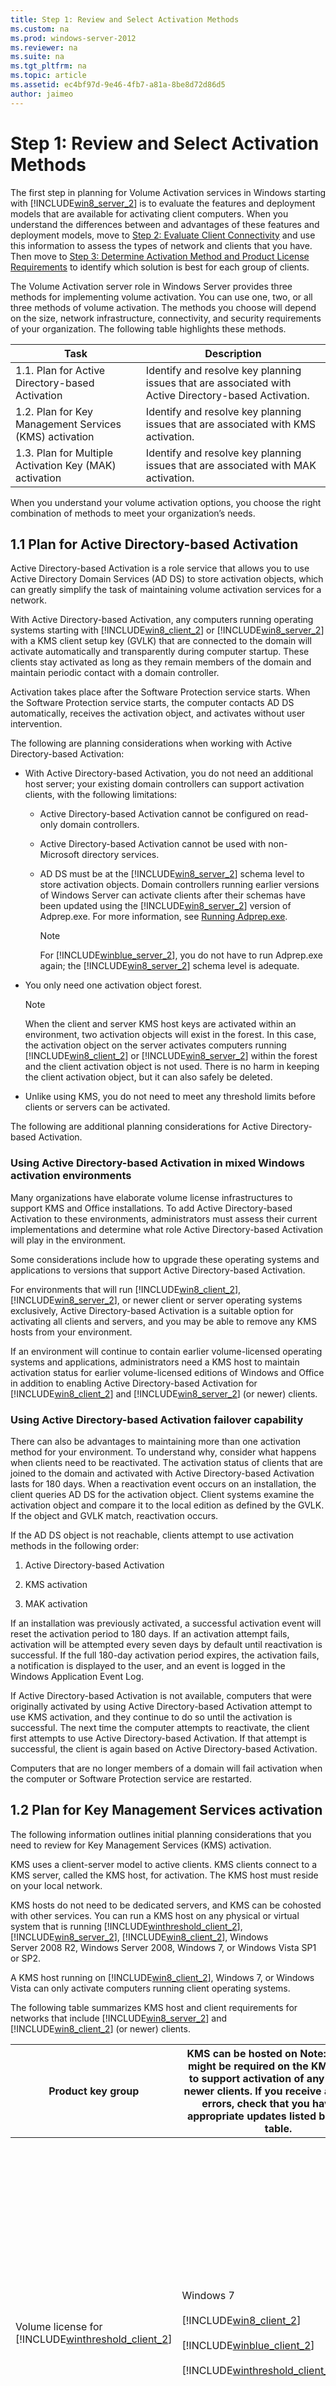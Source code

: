 ```yaml
---
title: Step 1: Review and Select Activation Methods
ms.custom: na
ms.prod: windows-server-2012
ms.reviewer: na
ms.suite: na
ms.tgt_pltfrm: na
ms.topic: article
ms.assetid: ec4bf97d-9e46-4fb7-a81a-8be8d72d86d5
author: jaimeo
---
```

# Step 1: Review and Select Activation Methods
The first step in planning for Volume Activation services in Windows starting with [!INCLUDE[win8_server_2](includes/win8_server_2_md.md)] is to evaluate the features and deployment models that are available for activating client computers. When you understand the differences between and advantages of these features and deployment models, move to [Step 2: Evaluate Client Connectivity](Step-2--Evaluate-Client-Connectivity.md) and use this information to assess the types of network and clients that you have. Then move to [Step 3: Determine Activation Method and Product License Requirements](Step-3--Determine-Activation-Method-and-Product-License-Requirements.md) to identify which solution is best for each group of clients.  
  
The Volume Activation server role in Windows Server provides three methods for implementing volume activation. You can use one, two, or all three methods of volume activation. The methods you choose will depend on the size, network infrastructure, connectivity, and security requirements of your organization. The following table highlights these methods.  
  
|Task|Description|  
|--------|---------------|  
|1.1. Plan for Active Directory\-based Activation|Identify and resolve key planning issues that are associated with Active Directory\-based Activation.|  
|1.2. Plan for Key Management Services \(KMS\) activation|Identify and resolve key planning issues that are associated with KMS activation.|  
|1.3. Plan for Multiple Activation Key \(MAK\) activation|Identify and resolve key planning issues that are associated with MAK activation.|  
  
When you understand your volume activation options, you choose the right combination of methods to meet your organization’s needs.  
  
## 1.1 Plan for Active Directory\-based Activation  
Active Directory\-based Activation is a role service that allows you to use Active Directory Domain Services \(AD DS\) to store activation objects, which can greatly simplify the task of maintaining volume activation services for a network.  
  
With Active Directory\-based Activation, any computers running operating systems starting with [!INCLUDE[win8_client_2](includes/win8_client_2_md.md)] or [!INCLUDE[win8_server_2](includes/win8_server_2_md.md)] with a KMS client setup key \(GVLK\) that are connected to the domain will activate automatically and transparently during computer startup. These clients stay activated as long as they remain members of the domain and maintain periodic contact with a domain controller.  
  
Activation takes place after the Software Protection service starts. When the Software Protection service starts, the computer contacts AD DS automatically, receives the activation object, and activates without user intervention.  
  
The following are planning considerations when working with Active Directory\-based Activation:  
  
-   With Active Directory\-based Activation, you do not need an additional host server; your existing domain controllers can support activation clients, with the following limitations:  
  
    -   Active Directory\-based Activation cannot be configured on read\-only domain controllers.  
  
    -   Active Directory\-based Activation cannot be used with non\-Microsoft directory services.  
  
    -   AD DS must be at the [!INCLUDE[win8_server_2](includes/win8_server_2_md.md)] schema level to store activation objects. Domain controllers running earlier versions of Windows Server can activate clients after their schemas have been updated using the [!INCLUDE[win8_server_2](includes/win8_server_2_md.md)] version of Adprep.exe. For more information, see [Running Adprep.exe](http://technet.microsoft.com/library/dd464018(v=WS.10).aspx).  
  
        > [!NOTE]  
        > For [!INCLUDE[winblue_server_2](includes/winblue_server_2_md.md)], you do not have to run Adprep.exe again; the [!INCLUDE[win8_server_2](includes/win8_server_2_md.md)] schema level is adequate.  
  
-   You only need one activation object forest.  
  
    > [!NOTE]  
    > When the client and server KMS host keys are activated within an environment, two activation objects will exist in the forest. In this case, the activation object on the server activates computers running [!INCLUDE[win8_client_2](includes/win8_client_2_md.md)] or [!INCLUDE[win8_server_2](includes/win8_server_2_md.md)] within the forest and the client activation object is not used. There is no harm in keeping the client activation object, but it can also safely be deleted.  
  
-   Unlike using KMS, you do not need to meet any threshold limits before clients or servers can be activated.  
  
The following are additional planning considerations for Active Directory\-based Activation.  
  
### Using Active Directory\-based Activation in mixed Windows activation environments  
Many organizations have elaborate volume license infrastructures to support KMS and Office installations. To add Active Directory\-based Activation to these environments, administrators must assess their current implementations and determine what role Active Directory\-based Activation will play in the environment.  
  
Some considerations include how to upgrade these operating systems and applications to versions that support Active Directory\-based Activation.  
  
For environments that will run [!INCLUDE[win8_client_2](includes/win8_client_2_md.md)], [!INCLUDE[win8_server_2](includes/win8_server_2_md.md)], or newer client or server operating systems exclusively, Active Directory\-based Activation is a suitable option for activating all clients and servers, and you may be able to remove any KMS hosts from your environment.  
  
If an environment will continue to contain earlier volume\-licensed operating systems and applications, administrators need a KMS host to maintain activation status for earlier volume\-licensed editions of Windows and Office in addition to enabling Active Directory\-based Activation for [!INCLUDE[win8_client_2](includes/win8_client_2_md.md)] and [!INCLUDE[win8_server_2](includes/win8_server_2_md.md)] \(or newer\) clients.  
  
### Using Active Directory\-based Activation failover capability  
There can also be advantages to maintaining more than one activation method for your environment. To understand why, consider what happens when clients need to be reactivated. The activation status of clients that are joined to the domain and activated with Active Directory\-based Activation lasts for 180 days. When a reactivation event occurs on an installation, the client queries AD DS for the activation object. Client systems examine the activation object and compare it to the local edition as defined by the GVLK. If the object and GVLK match, reactivation occurs.  
  
If the AD DS object is not reachable, clients attempt to use activation methods in the following order:  
  
1.  Active Directory\-based Activation  
  
2.  KMS activation  
  
3.  MAK activation  
  
If an installation was previously activated, a successful activation event will reset the activation period to 180 days. If an activation attempt fails, activation will be attempted every seven days by default until reactivation is successful. If the full 180\-day activation period expires, the activation fails, a notification is displayed to the user, and an event is logged in the Windows Application Event Log.  
  
If Active Directory\-based Activation is not available, computers that were originally activated by using Active Directory\-based Activation attempt to use KMS activation, and they continue to do so until the activation is successful. The next time the computer attempts to reactivate, the client first attempts to use Active Directory\-based Activation. If that attempt is successful, the client is again based on Active Directory\-based Activation.  
  
Computers that are no longer members of a domain will fail activation when the computer or Software Protection service are restarted.  
  
## 1.2 Plan for Key Management Services activation  
The following information outlines initial planning considerations that you need to review for Key Management Services \(KMS\) activation.  
  
KMS uses a client\-server model to active clients. KMS clients connect to a KMS server, called the KMS host, for activation. The KMS host must reside on your local network.  
  
KMS hosts do not need to be dedicated servers, and KMS can be cohosted with other services. You can run a KMS host on any physical or virtual system that is running [!INCLUDE[winthreshold_client_2](includes/winthreshold_client_2_md.md)], [!INCLUDE[win8_server_2](includes/win8_server_2_md.md)], [!INCLUDE[win8_client_2](includes/win8_client_2_md.md)], Windows Server 2008 R2, Windows Server 2008, Windows 7, or Windows Vista SP1 or SP2.  
  
A KMS host running on [!INCLUDE[win8_client_2](includes/win8_client_2_md.md)], Windows 7, or Windows Vista can only activate computers running client operating systems.  
  
The following table summarizes KMS host and client requirements for networks that include [!INCLUDE[win8_server_2](includes/win8_server_2_md.md)] and [!INCLUDE[win8_client_2](includes/win8_client_2_md.md)] \(or newer\) clients.  
  
|Product key group|KMS can be hosted on **Note:** Updates might be required on the KMS server to support activation of any of these newer clients. If you receive activation errors, check that you have the appropriate updates listed below this table.|Windows editions activated by this KMS host|  
|---------------------|--------------------------------------------------------------------------------------------------------------------------------------------------------------------------------------------------------------------------------------------------------|-----------------------------------------------|  
|Volume license for [!INCLUDE[winthreshold_client_2](includes/winthreshold_client_2_md.md)]|Windows 7<br /><br />[!INCLUDE[win8_client_2](includes/win8_client_2_md.md)]<br /><br />[!INCLUDE[winblue_client_2](includes/winblue_client_2_md.md)]<br /><br />[!INCLUDE[winthreshold_client_2](includes/winthreshold_client_2_md.md)]|Windows 10 Professional<br /><br />Windows 10 Professional N<br /><br />Windows 10 Enterprise<br /><br />Windows 10 Enterprise N<br /><br />Windows 10 Education<br /><br />Windows 10 Education N<br /><br />Windows 10 Enterprise LTSB<br /><br />Windows 10 Enterprise LTSB N<br /><br />Windows 8.1 Professional<br /><br />Windows 8.1 Enterprise<br /><br />Windows 8 Professional<br /><br />Windows 8 Enterprise<br /><br />Windows 7 Professional<br /><br />Windows 7 Enterprise<br /><br />Windows Vista Business<br /><br />Windows Vista Enterprise|  
|Volume license for "Windows Server 2012 R2 for Windows 10"|Windows Server 2008 R2<br /><br />[!INCLUDE[win8_server_2](includes/win8_server_2_md.md)] Standard<br /><br />[!INCLUDE[win8_server_2](includes/win8_server_2_md.md)] Datacenter<br /><br />[!INCLUDE[winblue_server_standard_2](includes/winblue_server_standard_2_md.md)]<br /><br />[!INCLUDE[winblue_server_datacenter_2](includes/winblue_server_datacenter_2_md.md)]|Windows 10 Professional<br /><br />Windows 10 Enterprise<br /><br />Windows Server 2012 R2 \(all editions\)<br /><br />Windows 8.1 Professional<br /><br />Windows 8.1 Enterprise<br /><br />Windows Server 2012 \(all editions\)<br /><br />Windows 8 Professional<br /><br />Windows 8 Enterprise<br /><br />Windows 2008 R2 \(all editions\)<br /><br />Windows 7 Professional<br /><br />Windows 7 Enterprise<br /><br />Windows 2008 \(all editions\)<br /><br />Windows Vista Business<br /><br />Windows Vista Enterprise|  
|Volume license for [!INCLUDE[winblue_client_2](includes/winblue_client_2_md.md)]|Windows Vista<br /><br />Windows 7<br /><br />[!INCLUDE[win8_client_2](includes/win8_client_2_md.md)]<br /><br />[!INCLUDE[winblue_client_2](includes/winblue_client_2_md.md)]|[!INCLUDE[winblue_client_ent_2](includes/winblue_client_ent_2_md.md)]<br /><br />[!INCLUDE[winblue_client_pro_2](includes/winblue_client_pro_2_md.md)]<br /><br />[!INCLUDE[win8_client_2](includes/win8_client_2_md.md)] Professional<br /><br />[!INCLUDE[win8_client_2](includes/win8_client_2_md.md)] Enterprise<br /><br />Windows 7 Professional<br /><br />Windows 7 Enterprise<br /><br />Windows Vista Business<br /><br />Windows Vista Enterprise|  
|Volume license for [!INCLUDE[winblue_server_2](includes/winblue_server_2_md.md)]|Windows Server 2008<br /><br />Windows Server 2008 R2<br /><br />[!INCLUDE[win8_server_2](includes/win8_server_2_md.md)] Standard<br /><br />[!INCLUDE[win8_server_2](includes/win8_server_2_md.md)] Datacenter<br /><br />[!INCLUDE[winblue_server_standard_2](includes/winblue_server_standard_2_md.md)]<br /><br />[!INCLUDE[winblue_server_datacenter_2](includes/winblue_server_datacenter_2_md.md)]|[!INCLUDE[winblue_server_2](includes/winblue_server_2_md.md)] \(all editions\)<br /><br />[!INCLUDE[winblue_client_ent_2](includes/winblue_client_ent_2_md.md)]<br /><br />[!INCLUDE[winblue_client_pro_2](includes/winblue_client_pro_2_md.md)]<br /><br />[!INCLUDE[win8_server_2](includes/win8_server_2_md.md)] \(all editions\)<br /><br />[!INCLUDE[win8_client_2](includes/win8_client_2_md.md)] Professional<br /><br />[!INCLUDE[win8_client_2](includes/win8_client_2_md.md)] Enterprise<br /><br />Windows 2008 \(all editions\)<br /><br />Windows 2008 R2 \(all editions\)<br /><br />Windows 7 Professional<br /><br />Windows 7 Enterprise<br /><br />Windows Vista Business<br /><br />Windows Vista Enterprise|  
  
> [!NOTE]  
> Depending on which operating system your KMS server is running and which operating systems you want to activate, you might need to install one or more of these updates:  
>   
> -   Installations of KMS on Windows Vista, Windows 7, Windows Server 2008, or Windows Server 2008 R2 must be updated in order to support activation of clients running [!INCLUDE[win8_client_2](includes/win8_client_2_md.md)], [!INCLUDE[win8_server_2](includes/win8_server_2_md.md)], or newer client or server operating systems. For more information, see [Update adds support for Windows 8 and Windows Server 2012 to Windows Server 2008, Windows 7, and Windows Server 2008 R2 KMS hosts](http://support.microsoft.com/kb/2757817).  
> -   Installations of KMS on Windows Vista, Windows Server 2008, Windows 7, Windows Server 2008 R2, Windows 8, and Windows Server 2012 must be updated to enable enterprise licensing of Windows 8.1 and Windows Server 2012 R2. Install this update: [Update adds support for Windows 8.1 and Windows Server 2012 R2 clients to Windows Server 2008, Windows 7, Windows Server 2008 R2, Windows 8, and Windows Server 2012 KMS hosts](https://support.microsoft.com/kb/2885698) .  
> -   Installations of KMS on Windows Server 2012, Windows 8, or Windows 8.1 must be updated to support activation of clients running Windows 10 with this update:  Update that enables [Windows 8.1 and Windows 8 KMS hosts to activate Windows 10](https://support.microsoft.com/en-us/kb/3058168).  
> -   Windows Server 2003 cannot be updated to support activation of clients running [!INCLUDE[win8_client_2](includes/win8_client_2_md.md)], [!INCLUDE[win8_server_2](includes/win8_server_2_md.md)], or newer operating systems.  
  
A single KMS host can support an unlimited number of KMS clients. If you have more than 25 clients, we recommend that you have at least two KMS hosts in case one of your KMS hosts becomes unavailable. Most organizations can operate with as few as two KMS hosts for their entire infrastructure.  
  
### Addressing KMS operational requirements  
KMS can activate physical and virtual computers, but to qualify for KMS activation, a network must have a minimum number of computers \(called the activation threshold\). KMS clients activate only after this threshold is met. To ensure that the activation threshold is met, a KMS host counts the number of computers that are requesting activation on the network.  
  
KMS hosts count the most recent connections. When a client or server contacts the KMS host, the host adds the machine ID to its count and then returns the current count value in its response. The client or server will activate if the count is high enough. Clients will activate if the count is 25 or higher. Servers and volume editions of Microsoft Office products will activate if the count is five or greater. The KMS only counts unique connections from the past 30 days, and only stores the 50 most recent contacts.  
  
KMS activations are valid for 180 days, a period known as the activation validity interval. KMS clients must renew their activation by connecting to the KMS host at least once every 180 days to stay activated. By default, KMS client computers attempt to renew their activation every seven days. After a client’s activation is renewed, the activation validity interval begins again.  
  
### Addressing KMS functional requirements  
KMS activation requires TCP\/IP connectivity. KMS hosts and clients are configured by default to use Domain Name System \(DNS\). By default, KMS hosts use DNS dynamic update  to automatically publish the information that KMS clients need to find and connect to them. You can accept these default settings, or if you have special network and security configuration requirements, you can manually configure KMS hosts and clients.  
  
After the first KMS host is activated, the KMS key that is used on the first host can be used to activate up to five more KMS hosts on your network. After a KMS host is activated, administrators can reactivate the same host up to nine times with the same key.  
  
If your organization needs more than six KMS hosts, you should request additional activations for your organization’s KMS key—for example, if you have ten physical locations under one volume licensing agreement and you want each location to have a local KMS host.  
  
> [!NOTE]  
> To request this exception, contact your Activation Call Center. For more information, see [Microsoft Volume Licensing](http://go.microsoft.com/fwlink/?LinkID=73076).  
  
Computers that are running volume licensing editions of [!INCLUDE[winblue_client_2](includes/winblue_client_2_md.md)], [!INCLUDE[winblue_server_2](includes/winblue_server_2_md.md)], [!INCLUDE[win8_client_2](includes/win8_client_2_md.md)], [!INCLUDE[win8_server_2](includes/win8_server_2_md.md)], Windows 7, Windows Server 2008 R2, Windows Vista, and Windows Server 2008 are, by default, KMS clients with no additional configuration needed.  
  
If you are converting a computer from a KMS host, MAK, or retail edition of Windows to a KMS client, install the applicable KMS Client Setup Key. For more information, see [Appendix A: KMS Client Setup Keys](Appendix-A--KMS-Client-Setup-Keys.md).  
  
KMS clients can locate a KMS host automatically by querying DNS for SRV records that publish the KMS service. If your network environment uses a nonstandard DNS configuration or complex DNS zoning, an administrator must manually configure a KMS client to use a specific KMS host. For more information, see [Configuring KMS Clients](http://technet.microsoft.com/library/ff793406.aspx).  
  
## 1.3 Plan for Multiple Activation Key activation  
The following information outlines initial considerations that you need to review for Multiple Activation Key \(MAK\) activation.  
  
MAK is used for a one\-time activation with activation services that are hosted by Microsoft. Each MAK key has a predetermined number of allowed activations. This number is based on your volume licensing agreements, and it does not match your organization’s exact license count. Each activation that uses a MAK with activation services that are hosted by Microsoft counts towards the activation limit.  
  
A MAK activation is recommended for computers that rarely or never connect to the corporate network and for environments where the number of physical computers that need activation does not meet the KMS activation threshold.  
  
> [!NOTE]  
> Computers running [!INCLUDE[win8_client_2](includes/win8_client_2_md.md)] or [!INCLUDE[win8_server_2](includes/win8_server_2_md.md)] or newer operating systems can be converted from Active Directory\-based Activation or KMS activation to MAK activation at any time. For information, see [Converting KMS Clients to MAK Activation](http://technet.microsoft.com/library/ff793408.aspx).  
  
There are two ways to activate computers by using MAK:  
  
-   **MAK Independent**: MAK Independent activation requires that each computer independently connect and activate with Microsoft over the Internet or by telephone. MAK Independent activation is best suited for computers within an organization that do not maintain a connection to the corporate network.  
  
-   **MAK Proxy**: MAK Proxy activation enables a centralized activation request on behalf of multiple computers with one connection to Microsoft. MAK Proxy activation is configured by using the Volume Activation Management Tool \(VAMT\). MAK Proxy activation is appropriate for environments where security concerns can restrict direct access to the Internet or the corporate network. It is also suited for development and test labs that lack this connectivity.  
  
    > [!NOTE]  
    > VAMT is a standalone application that collects activation requests from several systems then sends them, in bulk, to Microsoft. For more information, see [Volume Activation Management Tool \(VAMT\) Overview](http://go.microsoft.com/fwlink/?LinkId=214550).  
  
MAK can be used for individual computers or with an image that can be duplicated or provided for download by using Microsoft deployment solutions. MAK can also be used on a computer that was originally configured to use KMS activation, if that computer’s activation is about to or has reached the end of its activation validity interval.  
  
## <a name="BKMK_Links"></a>See also  
  
-   [Step 2: Evaluate Client Connectivity](Step-2--Evaluate-Client-Connectivity.md)  
  
-   [Plan for Volume Activation](Plan-for-Volume-Activation.md)  
  
-   [Volume Activation Overview](Volume-Activation-Overview.md)  
  
-   [Test Lab Guide: Demonstrate Volume Activation Services](Test-Lab-Guide--Demonstrate-Volume-Activation-Services.md)  
  


